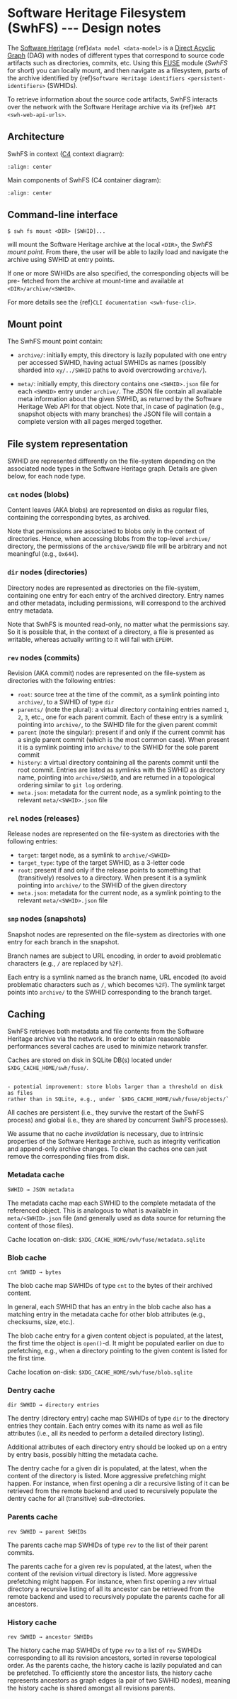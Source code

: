 # Software Heritage Filesystem (SwhFS) --- Design notes

The [Software Heritage](https://www.softwareheritage.org/) {ref}`data model
<data-model>` is
a [Direct Acyclic Graph](https://en.wikipedia.org/wiki/Directed_acyclic_graph)
(DAG) with nodes of different types that correspond to source code artifacts
such as directories, commits, etc. Using
this [FUSE](https://en.wikipedia.org/wiki/Filesystem_in_Userspace) module
(*SwhFS* for short) you can locally mount, and then navigate as a
filesystem, parts of the archive identified by {ref}`Software Heritage
identifiers <persistent-identifiers>` (SWHIDs).

To retrieve information about the source code artifacts, SwhFS interacts over
the network with the Software Heritage archive via its {ref}`Web API
<swh-web-api-urls>`.


## Architecture

SwhFS in context ([C4](https://en.wikipedia.org/wiki/C4_model) context
diagram):

```{image} images/arch-context.svg
:align: center
```

Main components of SwhFS (C4 container diagram):

```{image} images/arch-container.svg
:align: center
```


## Command-line interface

    $ swh fs mount <DIR> [SWHID]...

will mount the Software Heritage archive at the local `<DIR>`, the *SwhFS mount
point*. From there, the user will be able to lazily load and navigate the
archive using SWHID at entry points.

If one or more SWHIDs are also specified, the corresponding objects will be pre-
fetched from the archive at mount-time and available at `<DIR>/archive/<SWHID>`.

For more details see the {ref}`CLI documentation <swh-fuse-cli>`.


## Mount point

The SwhFS mount point contain:

- `archive/`: initially empty, this directory is lazily populated with one
entry per accessed SWHID, having actual SWHIDs as names (possibly sharded into
`xy/../SWHID` paths to avoid overcrowding `archive/`).

- `meta/`: initially empty, this directory contains one `<SWHID>.json` file for
each `<SWHID>` entry under `archive/`. The JSON file contain all available meta
information about the given SWHID, as returned by the Software Heritage Web API
for that object. Note that, in case of pagination (e.g., snapshot objects with
many branches) the JSON file will contain a complete version with all pages
merged together.


## File system representation

SWHID are represented differently on the file-system depending on the associated
node types in the Software Heritage graph. Details are given below, for each
node type.


### `cnt` nodes (blobs)

Content leaves (AKA blobs) are represented on disks as regular files, containing
the corresponding bytes, as archived.

Note that permissions are associated to blobs only in the context of
directories. Hence, when accessing blobs from the top-level `archive/`
directory, the permissions of the `archive/SWHID` file will be arbitrary and not
meaningful (e.g., `0x644`).


### `dir` nodes (directories)

Directory nodes are represented as directories on the file-system, containing
one entry for each entry of the archived directory. Entry names and other
metadata, including permissions, will correspond to the archived entry metadata.

Note that SwhFS is mounted read-only, no matter what the permissions say. So it
is possible that, in the context of a directory, a file is presented as
writable, whereas actually writing to it will fail with `EPERM`.


### `rev` nodes (commits)

Revision (AKA commit) nodes are represented on the file-system as directories
with the following entries:

- `root`: source tree at the time of the commit, as a symlink pointing into
`archive/`, to a SWHID of type `dir`
- `parents/` (note the plural): a virtual directory containing entries named
`1`, `2`, `3`, etc., one for each parent commit. Each of these entry is a
symlink pointing into `archive/`, to the SWHID file for the given parent commit
- `parent` (note the singular): present if and only if the current commit has a
single parent commit (which is the most common case). When present it is a
symlink pointing into `archive/` to the SWHID for the sole parent commit
- `history`: a virtual directory containing all the parents commit until the
root commit. Entries are listed as symlinks with the SWHID as directory name,
pointing into `archive/SWHID`, and are returned in a topological ordering
similar to `git log` ordering.
- `meta.json`: metadata for the current node, as a symlink pointing to the
relevant `meta/<SWHID>.json` file


### `rel` nodes (releases)

Release nodes are represented on the file-system as directories with the
following entries:

- `target`: target node, as a symlink to `archive/<SWHID>`
- `target_type`: type of the target SWHID, as a 3-letter code
- `root`: present if and only if the release points to something that
(transitively) resolves to a directory. When present it is a symlink pointing
into `archive/` to the SWHID of the given directory
- `meta.json`: metadata for the current node, as a symlink pointing to the
relevant `meta/<SWHID>.json` file


### `snp` nodes (snapshots)

Snapshot nodes are represented on the file-system as directories with one entry
for each branch in the snapshot.

Branch names are subject to URL encoding, in order to avoid problematic
characters (e.g., `/` are replaced by `%2F`).

Each entry is a symlink named as the branch name, URL encoded (to avoid
problematic characters such as `/`, which becomes `%2F`). The symlink target
points into `archive/` to the SWHID corresponding to the branch target.


## Caching

SwhFS retrieves both metadata and file contents from the Software Heritage
archive via the network. In order to obtain reasonable performances several
caches are used to minimize network transfer.

Caches are stored on disk in SQLite DB(s) located under
`$XDG_CACHE_HOME/swh/fuse/`.

```{todo}

- potential improvement: store blobs larger than a threshold on disk as files
rather than in SQLite, e.g., under `$XDG_CACHE_HOME/swh/fuse/objects/`

```

All caches are persistent (i.e., they survive the restart of the SwhFS process)
and global (i.e., they are shared by concurrent SwhFS processes).

We assume that no cache *invalidation* is necessary, due to intrinsic properties
of the Software Heritage archive, such as integrity verification and append-only
archive changes. To clean the caches one can just remove the corresponding files
from disk.


### Metadata cache

    SWHID → JSON metadata

The metadata cache map each SWHID to the complete metadata of the referenced
object. This is analogous to what is available in `meta/<SWHID>.json` file (and
generally used as data source for returning the content of those files).

Cache location on-disk: `$XDG_CACHE_HOME/swh/fuse/metadata.sqlite`


### Blob cache

    cnt SWHID → bytes

The blob cache map SWHIDs of type `cnt` to the bytes of their archived content.

In general, each SWHID that has an entry in the blob cache also has a matching
entry in the metadata cache for other blob attributes (e.g., checksums, size,
etc.).

The blob cache entry for a given content object is populated, at the latest, the
first time the object is `open()`-d. It might be populated earlier on due to
prefetching, e.g., when a directory pointing to the given content is listed for
the first time.

Cache location on-disk: `$XDG_CACHE_HOME/swh/fuse/blob.sqlite`


### Dentry cache

    dir SWHID → directory entries

The dentry (directory entry) cache map SWHIDs of type `dir` to the directory
entries they contain. Each entry comes with its name as well as file attributes
(i.e., all its needed to perform a detailed directory listing).

Additional attributes of each directory entry should be looked up on a entry by
entry basis, possibly hitting the metadata cache.

The dentry cache for a given dir is populated, at the latest, when the content
of the directory is listed. More aggressive prefetching might happen. For
instance, when first opening a dir a recursive listing of it can be retrieved
from the remote backend and used to recursively populate the dentry cache for
all (transitive) sub-directories.


### Parents cache

    rev SWHID → parent SWHIDs

The parents cache map SWHIDs of type `rev` to the list of their parent commits.

The parents cache for a given rev is populated, at the latest, when the content
of the revision virtual directory is listed. More aggressive prefetching might
happen. For instance, when first opening a rev virtual directory a recursive
listing of all its ancestor can be retrieved from the remote backend and used to
recursively populate the parents cache for all ancestors.


### History cache

    rev SWHID → ancestor SWHIDs

The history cache map SWHIDs of type `rev` to a list of `rev` SWHIDs
corresponding to all its revision ancestors, sorted in reverse topological
order. As the parents cache, the history cache is lazily populated and can be
prefetched. To efficiently store the ancestor lists, the history cache
represents ancestors as graph edges (a pair of two SWHID nodes), meaning the
history cache is shared amongst all revisions parents.
